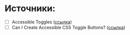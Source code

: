 # Источники:
- [  ] Accessible Toggles ([ссылка](https://css-irl.info/accessible-toggles/))
- [  ] Can I Create Accessible CSS Toggle Buttons? ([ссылка](https://youtu.be/N8BZvfRD_eU))